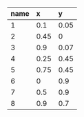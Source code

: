 |name|x|y|
|:----|:----|:----|
|1|0.1|0.05|
|2|0.45|0|
|3|0.9|0.07|
|4|0.25|0.45|
|5|0.75|0.45|
|6|0|0.9|
|7|0.5|0.9|
|8|0.9|0.7|